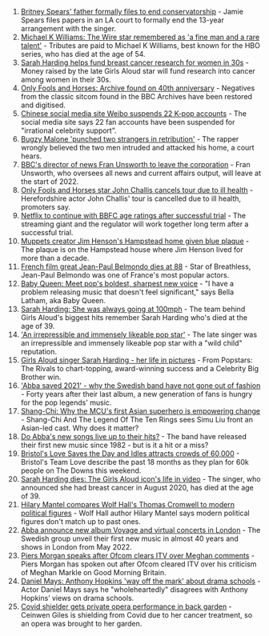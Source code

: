 1. [Britney Spears' father formally files to end conservatorship](https://www.bbc.co.uk/news/world-us-canada-58483461?at_medium=RSS&at_campaign=KARANGA) - Jamie Spears files papers in an LA court to formally end the 13-year arrangement with the singer.
2. [Michael K Williams: The Wire star remembered as 'a fine man and a rare talent'](https://www.bbc.co.uk/news/world-us-canada-58470253?at_medium=RSS&at_campaign=KARANGA) - Tributes are paid to Michael K Williams, best known for the HBO series, who has died at the age of 54.
3. [Sarah Harding helps fund breast cancer research for women in 30s](https://www.bbc.co.uk/news/entertainment-arts-58476756?at_medium=RSS&at_campaign=KARANGA) - Money raised by the late Girls Aloud star will fund research into cancer among women in their 30s.
4. [Only Fools and Horses: Archive found on 40th anniversary](https://www.bbc.co.uk/news/uk-england-58419852?at_medium=RSS&at_campaign=KARANGA) - Negatives from the classic sitcom found in the BBC Archives have been restored and digitised.
5. [Chinese social media site Weibo suspends 22 K-pop accounts](https://www.bbc.co.uk/news/entertainment-arts-58479375?at_medium=RSS&at_campaign=KARANGA) - The social media site says 22 fan accounts have been suspended for "irrational celebrity support”.
6. [Bugzy Malone 'punched two strangers in retribution'](https://www.bbc.co.uk/news/uk-england-manchester-58479507?at_medium=RSS&at_campaign=KARANGA) - The rapper wrongly believed the two men intruded and attacked his home, a court hears.
7. [BBC's director of news Fran Unsworth to leave the corporation](https://www.bbc.co.uk/news/entertainment-arts-58473208?at_medium=RSS&at_campaign=KARANGA) - Fran Unsworth, who oversees all news and current affairs output, will leave at the start of 2022.
8. [Only Fools and Horses star John Challis cancels tour due to ill health](https://www.bbc.co.uk/news/uk-england-hereford-worcester-58473454?at_medium=RSS&at_campaign=KARANGA) - Herefordshire actor John Challis' tour is cancelled due to ill health, promoters say.
9. [Netflix to continue with BBFC age ratings after successful trial](https://www.bbc.co.uk/news/entertainment-arts-58466154?at_medium=RSS&at_campaign=KARANGA) - The streaming giant and the regulator will work together long term after a successful trial.
10. [Muppets creator Jim Henson's Hampstead home given blue plaque](https://www.bbc.co.uk/news/uk-england-london-58467017?at_medium=RSS&at_campaign=KARANGA) - The plaque is on the Hampstead house where Jim Henson lived for more than a decade.
11. [French film great Jean-Paul Belmondo dies at 88](https://www.bbc.co.uk/news/entertainment-arts-11811293?at_medium=RSS&at_campaign=KARANGA) - Star of Breathless, Jean-Paul Belmondo was one of France's most popular actors.
12. [Baby Queen: Meet pop's boldest, sharpest new voice](https://www.bbc.co.uk/news/entertainment-arts-58462521?at_medium=RSS&at_campaign=KARANGA) - "I have a problem releasing music that doesn't feel significant," says Bella Latham, aka Baby Queen.
13. [Sarah Harding: She was always going at 100mph](https://www.bbc.co.uk/news/newsbeat-58457843?at_medium=RSS&at_campaign=KARANGA) - The team behind Girls Aloud's biggest hits remember Sarah Harding who's died at the age of 39.
14. ['An irrepressible and immensely likeable pop star'](https://www.bbc.co.uk/news/entertainment-arts-54703955?at_medium=RSS&at_campaign=KARANGA) - The late singer was an irrepressible and immensely likeable pop star with a "wild child" reputation.
15. [Girls Aloud singer Sarah Harding - her life in pictures](https://www.bbc.co.uk/news/entertainment-arts-54717608?at_medium=RSS&at_campaign=KARANGA) - From Popstars: The Rivals to chart-topping, award-winning success and a Celebrity Big Brother win.
16. ['Abba saved 2021' - why the Swedish band have not gone out of fashion](https://www.bbc.co.uk/news/entertainment-arts-58433351?at_medium=RSS&at_campaign=KARANGA) - Forty years after their last album, a new generation of fans is hungry for the pop legends' music.
17. [Shang-Chi: Why the MCU's first Asian superhero is empowering change](https://www.bbc.co.uk/news/entertainment-arts-58361669?at_medium=RSS&at_campaign=KARANGA) - Shang-Chi And The Legend Of The Ten Rings sees Simu Liu front an Asian-led cast. Why does it matter?
18. [Do Abba's new songs live up to their hits?](https://www.bbc.co.uk/news/entertainment-arts-58423458?at_medium=RSS&at_campaign=KARANGA) - The band have released their first new music since 1982 - but is it a hit or a miss?
19. [Bristol's Love Saves the Day and Idles attracts crowds of 60,000](https://www.bbc.co.uk/news/uk-england-bristol-58398648?at_medium=RSS&at_campaign=KARANGA) - Bristol's Team Love describe the past 18 months as they plan for 60k people on The Downs this weekend.
20. [Sarah Harding dies: The Girls Aloud icon's life in video](https://www.bbc.co.uk/news/entertainment-arts-58454438?at_medium=RSS&at_campaign=KARANGA) - The singer, who announced she had breast cancer in August 2020, has died at the age of 39.
21. [Hilary Mantel compares Wolf Hall's Thomas Cromwell to modern political figures](https://www.bbc.co.uk/news/world-europe-58453617?at_medium=RSS&at_campaign=KARANGA) - Wolf Hall author Hilary Mantel says modern political figures don't match up to past ones.
22. [Abba announce new album Voyage and virtual concerts in London](https://www.bbc.co.uk/news/entertainment-arts-58428407?at_medium=RSS&at_campaign=KARANGA) - The Swedish group unveil their first new music in almost 40 years and shows in London from May 2022.
23. [Piers Morgan speaks after Ofcom clears ITV over Meghan comments](https://www.bbc.co.uk/news/entertainment-arts-58415588?at_medium=RSS&at_campaign=KARANGA) - Piers Morgan has spoken out after Ofcom cleared ITV over his criticism of Meghan Markle on Good Morning Britain.
24. [Daniel Mays: Anthony Hopkins 'way off the mark' about drama schools](https://www.bbc.co.uk/news/entertainment-arts-58414816?at_medium=RSS&at_campaign=KARANGA) - Actor Daniel Mays says he "wholeheartedly" disagrees with Anthony Hopkins’ views on drama schools.
25. [Covid shielder gets private opera performance in back garden](https://www.bbc.co.uk/news/uk-england-london-58414445?at_medium=RSS&at_campaign=KARANGA) - Ceinwen Giles is shielding from Covid due to her cancer treatment, so an opera was brought to her garden.
